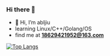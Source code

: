 ### Hi there 👋

- 👋 Hi, I’m abljiu
-  learning Linux/C++/Golang/OS
- find me at **18629421952@163.com**


<!-- [![GitHub Streak](https://github-readme-streak-stats.herokuapp.com?user=abljiu&theme=dark&hide_border=true&border_radius=5&date_format=%5BY.%5Dn.j)](https://github.com/abljiu) -->


[![Top Langs](https://github-readme-stats.vercel.app/api/top-langs/?username=abljiu)](https://github.com/abljiu)

